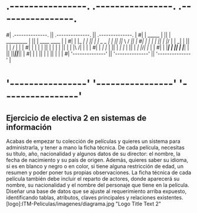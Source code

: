 # .----------------.  .----------------.  .----------------. 
#| .--------------. || .--------------. || .--------------. |
#| |     _____    | || |  _________   | || | ____    ____ | |
#| |    |_   _|   | || | |  _   _  |  | || ||_   \  /   _|| |
#| |      | |     | || | |_/ | | \_|  | || |  |   \/   |  | |
#| |      | |     | || |     | |      | || |  | |\  /| |  | |
#| |     _| |_    | || |    _| |_     | || | _| |_\/_| |_ | |
#| |    |_____|   | || |   |_____|    | || ||_____||_____|| |
#| |              | || |              | || |              | |
#| '--------------' || '--------------' || '--------------' |
# '----------------'  '----------------'  '----------------'
## Ejercicio de electiva 2 en sistemas de información

Acabas de empezar tu colección de películas y quieres un sistema para administrarla,
y tener a mano la ficha técnica. De cada película, necesitas su título, año, nacionalidad y
algunos datos de su director: el nombre, la fecha de nacimiento y su país de origen. Además,
quieres saber su idioma, si es en blanco y negro o en color, si tiene alguna restricción de edad,
un resumen y poder poner tus propias observaciones. 
La ficha técnica de cada película también debe incluir el reparto de actores,
donde aparecerá su nombre, su nacionalidad y el nombre del personaje que tiene en la película.
Diseñar una base de datos que se ajuste al requerimiento arriba expuesto, identificando tablas,
atributos, claves principales y relaciones existentes.
[logo]:ITM-Peliculas/imagenes/diagrama.jpg  "Logo Title Text 2" 

